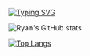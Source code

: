 [![Typing SVG](https://readme-typing-svg.demolab.com?font=Times+New+Roman&size=20&duration=3000&pause=400&color=31AAF7&width=437&lines=Hi+there...;My+name+is+Ryan+Henrique%2C;and+I'm+a+Brazilian+back-end+developer)](https://git.io/typing-svg)






![Ryan's GitHub stats](https://github-readme-stats.vercel.app/api?username=RyanHSA2001&show_icons=true&theme=radical)

[![Top Langs](https://github-readme-stats.vercel.app/api/top-langs/?username=RyanHSA2001&layout=compact)](https://github.com/RyanHSA2001/github-readme-stats&theme=radical)

